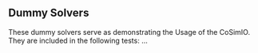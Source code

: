## Dummy Solvers

These dummy solvers serve as demonstrating the Usage of the CoSimIO.
They are included in the following tests:
...